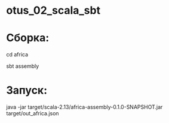 # otus_02_scala_sbt


# Сборка:
cd africa

sbt assembly

# Запуск:
java -jar target/scala-2.13/africa-assembly-0.1.0-SNAPSHOT.jar target/out_africa.json
